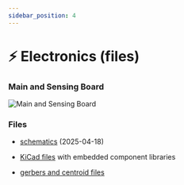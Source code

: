 ```yaml
---
sidebar_position: 4
---
```


# ⚡ Electronics (files)

### Main and Sensing Board

![Main and Sensing Board](@site/static/files/electronics/boards.jpg)

<!-- ### Harnesses

![Harnesses](@site/static/files/electronics/harnesses.jpg) --> 

### Files

- [schematics](https://github.com/MIT-Senseable-City-Lab/flatburn-lte/blob/main/hardware/electronics/Doc/Flatburn_V4_schematic.pdf) (2025-04-18)

- [KiCad files](https://github.com/MIT-Senseable-City-Lab/flatburn-lte/tree/main/hardware/electronics) with embedded component libraries

- [gerbers and centroid files](https://github.com/MIT-Senseable-City-Lab/flatburn-lte/tree/main/hardware/Production/Gerber%20and%20drill)

